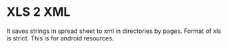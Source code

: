 # XLS 2 XML

It saves strings in spread sheet to xml in directories by pages. Format of xls is strict. This is for android resources.